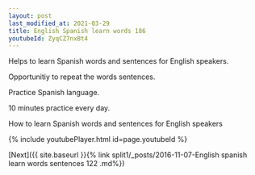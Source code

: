 ```yaml
---
layout: post
last_modified_at: 2021-03-29
title: English Spanish learn words 186 
youtubeId: ZyqCZ7nxBt4
---
```

 
 
Helps to learn Spanish words and sentences for English speakers.

Opportunitiy to repeat the words sentences. 

Practice Spanish language. 
 
10 minutes practice every day. 
 
How to learn Spanish words and sentences for English speakers 
 
{% include youtubePlayer.html id=page.youtubeId %}
 
 
[Next]({{ site.baseurl }}{% link  split1/_posts/2016-11-07-English spanish learn words sentences 122 .md%})
 
